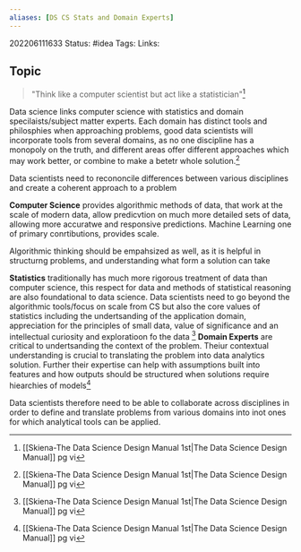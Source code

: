 ```yaml
---
aliases: [DS CS Stats and Domain Experts]
---
```

202206111633
Status: #idea
Tags: 
Links:
## Topic
>"Think like a computer scientist but act like a statistician"[^1]

Data science links computer science with statistics and domain specilaists/subject matter experts. Each domain has distinct tools and philosphies when approaching problems, good data scientists will incorporate tools from several domains, as no one discipline has a monopoly on the truth, and different areas offer different approaches which may work better, or combine to make a betetr whole solution.[^1]

Data scientists need to recononcile differences between various disciplines and create a coherent approach to a problem

**Computer Science** provides algorithmic methods of data, that work at the scale of modern data, allow predicvtion on much more detailed sets of data, allowing more accuratwe and responsive predictions. Machine Learning one of primary conrtibutions, provides scale. 

Algorithmic thinking should be empahsized as well, as it is helpful in structurng problems, and understanding what form a solution can take

**Statistics** traditionally has much more rigorous treatment of data than computer science, this respect for data and methods of statistical reasoning are also foundational to data science. Data scientists need to go beyond the algorithmic tools/focus on scale from CS but also the core values of statistics including the undertsanding of the application domain, appreciation for the principles of small data, value of significance and an intellectual curiosity and exploratioon fo the data [^1]
**Domain Experts** are critical to undertsanding the context of the problem. Theiur contextual understanding is crucial to translating the problem into data analytics solution. Further their expertise can help with assumptions built into features and how outputs should be structured when solutions require hiearchies of models[^1]

Data scientists therefore need to be able to collaborate across disciplines in order to define and translate problems from various domains into inot ones for which analytical tools can be applied. 

[^1]: [[Skiena-The Data Science  Design Manual 1st|The Data Science Design Manual]] pg vi